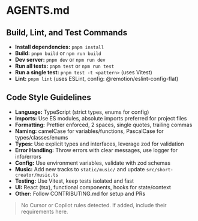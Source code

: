 # AGENTS.md

## Build, Lint, and Test Commands
- **Install dependencies:** `pnpm install`
- **Build:** `pnpm build` or `npm run build`
- **Dev server:** `pnpm dev` or `npm run dev`
- **Run all tests:** `pnpm test` or `npm run test`
- **Run a single test:** `pnpm test -t <pattern>` (uses Vitest)
- **Lint:** `pnpm lint` (uses ESLint, config: @remotion/eslint-config-flat)

## Code Style Guidelines
- **Language:** TypeScript (strict types, enums for config)
- **Imports:** Use ES modules, absolute imports preferred for project files
- **Formatting:** Prettier enforced, 2 spaces, single quotes, trailing commas
- **Naming:** camelCase for variables/functions, PascalCase for types/classes/enums
- **Types:** Use explicit types and interfaces, leverage zod for validation
- **Error Handling:** Throw errors with clear messages, use logger for info/errors
- **Config:** Use environment variables, validate with zod schemas
- **Music:** Add new tracks to `static/music/` and update `src/short-creator/music.ts`
- **Testing:** Use Vitest, keep tests isolated and fast
- **UI:** React (tsx), functional components, hooks for state/context
- **Other:** Follow CONTRIBUTING.md for setup and PRs

> No Cursor or Copilot rules detected. If added, include their requirements here.

